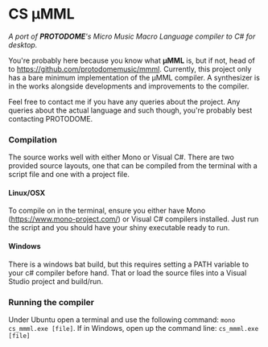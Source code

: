 # CS μMML
*A port of **PROTODOME**'s Micro Music Macro Language compiler to C# for desktop.* 

You're probably here because you know what **μMML** is, but if not, head of to https://github.com/protodomemusic/mmml.  Currently, this project only has a bare minimum implementation of the μMML compiler.  A synthesizer is in the works alongside developments and improvements to the compiler.

Feel free to contact me if you have any queries about the project.  Any queries about the actual language and such though, you're probably best contacting PROTODOME.

### Compilation

The source works well with either Mono or Visual C#.  There are two provided source layouts, one that can be compiled from the terminal with a script file and one with a project file.

#### Linux/OSX
To compile on in the terminal, ensure you either have Mono (https://www.mono-project.com/) or Visual C# compilers installed.  Just run the script and you should have your shiny executable ready to run.

#### Windows
There is a windows bat build, but this requires setting a PATH variable to your c# compiler before hand.  That or load the source files into a Visual Studio project and build/run.

### Running the compiler

Under Ubuntu open a terminal and use the following command: ``mono cs_mmml.exe [file]``.  If in Windows, open up the command line: ``cs_mmml.exe [file]``

